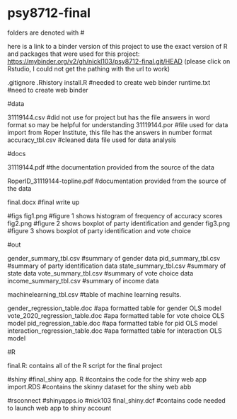 # psy8712-final

folders are denoted with #

here is a link to a binder version of this project to use the exact version of R and packages that were used for this project: https://mybinder.org/v2/gh/nickl103/psy8712-final.git/HEAD (please click on Rstudio, I could not get the pathing with the url to work)

.gitignore
.Rhistory
install.R #needed to create web binder
runtime.txt #need to create web binder

#data

31119144.csv #did not use for project but has the file answers in word format so may be helpful for understanding
31119144.por #file used for data import from Roper Institute, this file has the answers in number format
accuracy_tbl.csv #cleaned data file used for data analysis

#docs

31119144.pdf #the documentation provided from the source of the data

RoperID_31119144-topline.pdf #documentation provided from the source of the data 

final.docx #final write up

#figs
fig1.png #figure 1 shows histogram of frequency of accuracy scores
fig2.png #figure 2 shows boxplot of party identification and gender
fig3.png #figure 3 shows boxplot of party identification and vote choice



#out

gender_summary_tbl.csv #summary of gender data
pid_summary_tbl.csv #summary of party identification data
state_summary_tbl.csv #summary of state data
vote_summary_tbl.csv #summary of vote choice data
income_summary_tbl.csv #summary of income data

machinelearning_tbl.csv #table of machine learning results. 

gender_regression_table.doc #apa formatted table for gender OLS model
vote_2020_regression_table.doc #apa formatted table for vote choice OLS model
pid_regression_table.doc #apa formatted table for pid OLS model
interaction_regression_table.doc #apa formatted table for interaction OLS model


#R

final.R: contains all of the R script for the final project

#shiny
#final_shiny
app. R #contains the code for the shiny web app
import.RDS #contains the skinny dataset for the shiny web abb

#rsconnect 
#shinyapps.io
#nick103
final_shiny.dcf #contains code needed to launch web app to shiny account 

